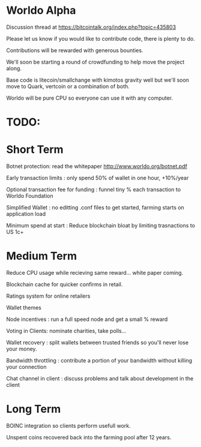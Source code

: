 Worldo Alpha
====

Discussion thread at https://bitcointalk.org/index.php?topic=435803

Please let us know if you would like to contribute code, there is plenty to do.

Contributions will be rewarded with generous bounties.

We'll soon be starting a round of crowdfunding to help move the project along.

Base code is litecoin/smallchange with kimotos gravity well but we'll soon move to Quark, vertcoin or a combination of both.

Worldo will be pure CPU so everyone can use it with any computer.

TODO:
====

Short Term 
====
Botnet protection: read the whitepaper http://www.worldo.org/botnet.pdf

Early transaction limits : only spend 50% of wallet in one hour, +10%/year

Optional transaction fee for funding : funnel tiny % each transaction to Worldo Foundation

Simplified Wallet : no editting .conf files to get started, farming starts on application load

Minimum spend at start : Reduce blockchain bloat by limiting trasnactions to US 1c+

Medium Term
====
Reduce CPU usage while recieving same reward... white paper coming.

Blockchain cache for quicker confirms in retail.

Ratings system for online retailers

Wallet themes

Node incentives : run a full speed node and get a small % reward

Voting in Clients: nominate charities, take polls...

Wallet recovery : split wallets between trusted friends so you'll never lose your money.

Bandwidth throttling : contribute a portion of your bandwidth without killing your connection

Chat channel in client : discuss problems and talk about development in the client

Long Term
====
BOINC integration so clients perform usefull work.

Unspent coins recovered back into the farming pool after 12 years.
